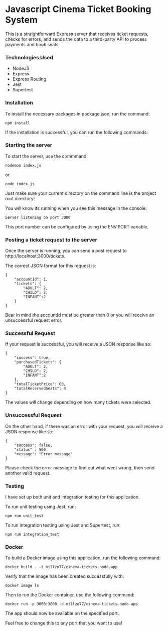 # Javascript Cinema Ticket Booking System
This is a straightforward Express server that receives ticket requests, checks for errors, and sends the data to a third-party API to process payments and book seats.

### Technologies Used
- NodeJS
- Express
- Express Routing
- Jest
- Supertest

### Installation
To install the necessary packages in package.json, run the command:

    npm install
If the installation is successful, you can run the following commands:

### Starting the server
To start the server, use the commmand:

    nodemon index.js
or

    node index.js
Just make sure your current directory on the command line is the project root directory!

You will know its running when you see this message in the console:

    Server listening on port 3000

This port number can be configured by using the ENV.PORT variable.

### Posting a ticket request to the server
Once the server is running, you can send a post request to http://localhost:3000/tickets.

The correct JSON format for this request is:

    {
        "accountId": 1,
        "tickets": {
            "ADULT": 2,
            "CHILD": 2,
            "INFANT":2
        }
    }

Bear in mind the accountId must be greater than 0 or you will receive an unsuccessful request error.

### Successful Request
If your request is successful, you will receive a JSON response like so:

    {
        "success": true,
        "purchasedTickets": {
            "ADULT": 2,
            "CHILD": 2,
            "INFANT":2
        },
        "totalTicketPrice": 60,
        "totalReservedSeats": 4
    }
The values will change depending on how many tickets were selected.

### Unsuccessful Request
On the other hand, if there was an error with your request, you will receive a JSON response like so:

    {
        "success": false,
        "status" : 500
        "message": "Error message"
    }
Please check the error message to find out what went wrong, then send another valid request.
### Testing
I have set up both unit and integration testing for this application.

To run unit testing using Jest, run:

    npm run unit_test

To run integration testing using Jest and Supertest, run:

    npm run integration_test

### Docker
To build a Docker image using this application, run the following command:

    docker build . -t millzo77/cinema-tickets-node-app
Verify that the image has been created successfully with:

    docker image ls
Then to run the Docker container, use the following command:

    docker run -p 3000:3000 -d millzo77/cinema-tickets-node-app
The app should now be available on the specified port.

Feel free to change this to any port that you want to use!
